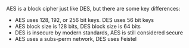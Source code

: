 AES is a block cipher just like DES, but there are some key differences:

- AES uses 128, 192, or 256 bit keys. DES uses 56 bit keys
- AES block size is 128 bits, DES block size is 64 bits
- DES is insecure by modern standards, AES is still considered secure
- AES uses a subs-perm network, DES uses Feistel